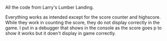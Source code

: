 All the code from Larry's Lumber Landing.

Everything works as intended except for the score counter and highscore. While they work in counting the score, they do not display correctly in the game. I put in a debugger that shows in the console as the score goes p to show it works but it doen't display in game correctly.

